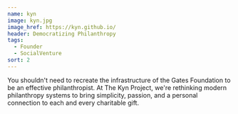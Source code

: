 ```yaml
---
name: kyn
image: kyn.jpg
image_href: https://kyn.github.io/
header: Democratizing Philanthropy
tags:
  - Founder
  - SocialVenture
sort: 2
---
```

You shouldn't need to recreate the infrastructure of the Gates Foundation to be an effective philanthropist. At The Kyn Project, we're rethinking modern philanthropy systems to bring simplicity, passion, and a personal connection to each and every charitable gift.
